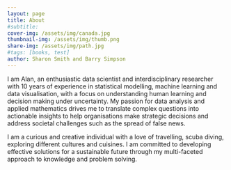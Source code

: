 ```yaml
---
layout: page
title: About
#subtitle: 
cover-img: /assets/img/canada.jpg
thumbnail-img: /assets/img/thumb.png
share-img: /assets/img/path.jpg
#tags: [books, test]
author: Sharon Smith and Barry Simpson
---
```



I am Alan, an enthusiastic data scientist and interdisciplinary researcher with 10 years of experience in statistical modelling, machine learning and data visualisation, with a focus on understanding human learning and decision making under uncertainty. My passion for data analysis and applied mathematics drives me to translate complex questions into actionable insights to help organisations make strategic decisions and address societal challenges such as the spread of false news.

I am a curious and creative individual with a love of travelling, scuba diving, exploring different cultures and cuisines. I am committed to developing effective solutions for a sustainable future through my multi-faceted approach to knowledge and problem solving.
